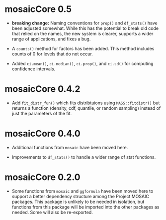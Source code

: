 
# mosaicCore 0.5

* **breaking change:** Naming conventions for `prop()` and `df_stats()` have
been adjusted somewhat.  While this has the potential to break old code that
relied on the names, the new system is clearer, supports a wider range of
applications, and fixes a bug.

* A `counts()` method for factors has been added.  This method includes counts
of 0 for levels that do not occur.

* Added `ci.mean()`, `ci.median()`, `ci.prop()`, and `ci.sd()` for computing confidence intervals.

# mosaicCore 0.4.2

* Add `fit_distr_fun()` which fits distribtuions using `MASS::fitdistr()` but
returns a function (density, cdf, quantile, or random sampling) instead of just
the parameters of the fit.

# mosaicCore 0.4.0

* Additional functions from `mosaic` have been moved here.

* Improvements to `df_stats()` to handle a wider range of stat functions.

# mosaicCore 0.2.0

* Some functions from `mosaic` and `ggformula` have been moved here to support a better dependency structure among the Project MOSAIC packages.  This package is unlikely to be needed in isolation, but functions from this package will be imported into the other packages as needed.  Some will also be re-exported.



